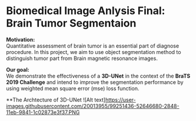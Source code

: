 # Biomedical Image Anlysis Final: Brain Tumor Segmentaion

**Motivation:**</br>
Quantitative assessment of brain tumor is an essential part of diagnose procedure. In this project, we aim to use object segmentation method to distinguish tumor part from Brain magnetic resonance images.

**Our goal:**</br>
We demonstrate the effectiveness of a **3D-UNet** in the context of the **BraTS 2019 Challenge** and intend to improve the segmentation performance by using weighted mean square error (mse) loss function. 

**The Archtecture of 3D-UNet
![Alt text]https://user-images.githubusercontent.com/20013955/99251436-52646680-2848-11eb-9841-1c02873e3f37.PNG
